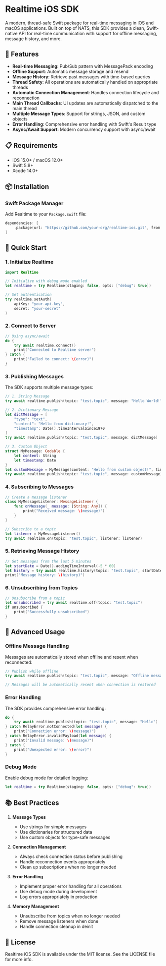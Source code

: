 # Realtime iOS SDK

A modern, thread-safe Swift package for real-time messaging in iOS and macOS applications. Built on top of NATS, this SDK provides a clean, Swift-native API for real-time communication with support for offline messaging, message history, and more.

## 🚀 Features

- **Real-time Messaging**: Pub/Sub pattern with MessagePack encoding
- **Offline Support**: Automatic message storage and resend
- **Message History**: Retrieve past messages with time-based queries
- **Thread Safety**: All operations are automatically handled on appropriate threads
- **Automatic Connection Management**: Handles connection lifecycle and reconnection
- **Main Thread Callbacks**: UI updates are automatically dispatched to the main thread
- **Multiple Message Types**: Support for strings, JSON, and custom objects
- **Error Handling**: Comprehensive error handling with Swift's Result type
- **Async/Await Support**: Modern concurrency support with async/await

## 📋 Requirements

- iOS 15.0+ / macOS 12.0+
- Swift 5.9+
- Xcode 14.0+

## 📦 Installation

### Swift Package Manager

Add Realtime to your `Package.swift` file:

```swift
dependencies: [
    .package(url: "https://github.com/your-org/realtime-ios.git", from: "1.0.0")
]
```

## 🎯 Quick Start

### 1. Initialize Realtime

```swift
import Realtime

// Initialize with debug mode enabled
let realtime = try Realtime(staging: false, opts: ["debug": true])

// Set authentication
try realtime.setAuth(
    apiKey: "your-api-key",
    secret: "your-secret"
)
```

### 2. Connect to Server

```swift
// Using async/await
do {
    try await realtime.connect()
    print("Connected to Realtime server")
} catch {
    print("Failed to connect: \(error)")
}
```

### 3. Publishing Messages

The SDK supports multiple message types:

```swift
// 1. String Message
try await realtime.publish(topic: "test.topic", message: "Hello World!")

// 2. Dictionary Message
let dictMessage = [
    "type": "text",
    "content": "Hello from dictionary!",
    "timestamp": Date().timeIntervalSince1970
]
try await realtime.publish(topic: "test.topic", message: dictMessage)

// 3. Custom Object
struct MyMessage: Codable {
    let content: String
    let timestamp: Date
}
let customMessage = MyMessage(content: "Hello from custom object!", timestamp: Date())
try await realtime.publish(topic: "test.topic", message: customMessage)
```

### 4. Subscribing to Messages

```swift
// Create a message listener
class MyMessageListener: MessageListener {
    func onMessage(_ message: [String: Any]) {
        print("Received message: \(message)")
    }
}

// Subscribe to a topic
let listener = MyMessageListener()
try await realtime.on(topic: "test.topic", listener: listener)
```

### 5. Retrieving Message History

```swift
// Get messages from the last 5 minutes
let startDate = Date().addingTimeInterval(-5 * 60)
let history = try await realtime.history(topic: "test.topic", startDate: startDate)
print("Message history: \(history)")
```

### 6. Unsubscribing from Topics

```swift
// Unsubscribe from a topic
let unsubscribed = try await realtime.off(topic: "test.topic")
if unsubscribed {
    print("Successfully unsubscribed")
}
```

## 🔧 Advanced Usage

### Offline Message Handling

Messages are automatically stored when offline and resent when reconnected:

```swift
// Publish while offline
try await realtime.publish(topic: "test.topic", message: "Offline message")

// Messages will be automatically resent when connection is restored
```

### Error Handling

The SDK provides comprehensive error handling:

```swift
do {
    try await realtime.publish(topic: "test.topic", message: "Hello")
} catch RelayError.notConnected(let message) {
    print("Connection error: \(message)")
} catch RelayError.invalidPayload(let message) {
    print("Invalid message: \(message)")
} catch {
    print("Unexpected error: \(error)")
}
```

### Debug Mode

Enable debug mode for detailed logging:

```swift
let realtime = try Realtime(staging: false, opts: ["debug": true])
```

## 📚 Best Practices

1. **Message Types**
   - Use strings for simple messages
   - Use dictionaries for structured data
   - Use custom objects for type-safe messages

2. **Connection Management**
   - Always check connection status before publishing
   - Handle reconnection events appropriately
   - Clean up subscriptions when no longer needed

3. **Error Handling**
   - Implement proper error handling for all operations
   - Use debug mode during development
   - Log errors appropriately in production

4. **Memory Management**
   - Unsubscribe from topics when no longer needed
   - Remove message listeners when done
   - Handle connection cleanup in deinit

## 📄 License

Realtime iOS SDK is available under the MIT license. See the LICENSE file for more info.
